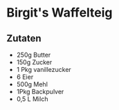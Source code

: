 # Birgit's Waffelteig
## Zutaten
- 250g Butter 
- 150g Zucker 
- 1 Pkg vanillezucker 
- 6 Eier 
- 500g Mehl 
- 1Pkg Backpulver 
- 0,5 L Milch 
